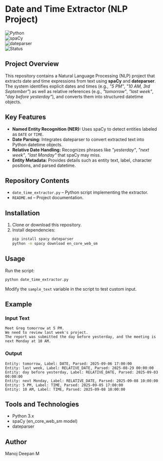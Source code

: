 # Date and Time Extractor (NLP Project)

![Python](https://img.shields.io/badge/Python-3.x-blue.svg)  
![spaCy](https://img.shields.io/badge/spaCy-NLP-green.svg)  
![dateparser](https://img.shields.io/badge/dateparser-TimeParsing-orange.svg)  
![Status](https://img.shields.io/badge/Status-Active-success.svg)

## Project Overview
This repository contains a Natural Language Processing (NLP) project that extracts date and time expressions from text using **spaCy** and **dateparser**.  
The system identifies explicit dates and times (e.g., *"5 PM"*, *"10 AM, 3rd September"*) as well as relative references (e.g., *"tomorrow"*, *"last week"*, *"day before yesterday"*), and converts them into structured datetime objects.

## Key Features
- **Named Entity Recognition (NER):** Uses spaCy to detect entities labeled as `DATE` or `TIME`.  
- **Date Parsing:** Integrates dateparser to convert extracted text into Python datetime objects.  
- **Relative Date Handling:** Recognizes phrases like *"yesterday"*, *"next week"*, *"last Monday"* that spaCy may miss.  
- **Entity Metadata:** Provides details such as entity text, label, character positions, and parsed datetime.  

## Repository Contents
- `date_time_extractor.py` – Python script implementing the extractor.  
- `README.md` – Project documentation.  

## Installation

1. Clone or download this repository.
2. Install dependencies:
   ```bash
   pip install spacy dateparser
   python -m spacy download en_core_web_sm
   ```

## Usage

Run the script:
```bash
python date_time_extractor.py
```

Modify the `sample_text` variable in the script to test custom input.

## Example

### Input Text
```
Meet Greg tomorrow at 5 PM.  
We need to review last week's project.  
The report was submitted the day before yesterday, and the meeting is next Monday at 10 AM.
```

### Output
```
Entity: tomorrow, Label: DATE, Parsed: 2025-09-06 17:00:00  
Entity: last week, Label: RELATIVE_DATE, Parsed: 2025-08-29 00:00:00  
Entity: day before yesterday, Label: RELATIVE_DATE, Parsed: 2025-09-03 00:00:00  
Entity: next Monday, Label: RELATIVE_DATE, Parsed: 2025-09-08 10:00:00  
Entity: 5 PM, Label: TIME, Parsed: 2025-09-05 17:00:00  
Entity: 10 AM, Label: TIME, Parsed: 2025-09-08 10:00:00
```

## Tools and Technologies
- Python 3.x
- spaCy (en_core_web_sm model)
- dateparser

## Author
Manoj Deepan M
